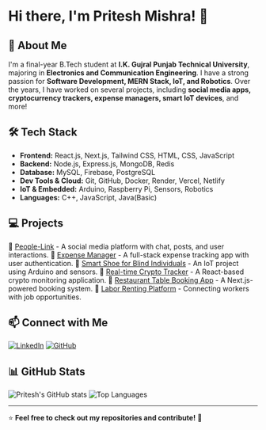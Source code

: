 # Hi there, I'm Pritesh Mishra! 👋

## 🚀 About Me
I'm a final-year B.Tech student at **I.K. Gujral Punjab Technical University**, majoring in **Electronics and Communication Engineering**. I have a strong passion for **Software Development, MERN Stack, IoT, and Robotics**. Over the years, I have worked on several projects, including **social media apps, cryptocurrency trackers, expense managers, smart IoT devices**, and more!

## 🛠️ Tech Stack
- **Frontend:** React.js, Next.js, Tailwind CSS, HTML, CSS, JavaScript
- **Backend:** Node.js, Express.js, MongoDB, Redis
- **Database:** MySQL, Firebase, PostgreSQL
- **Dev Tools & Cloud:** Git, GitHub, Docker, Render, Vercel, Netlify
- **IoT & Embedded:** Arduino, Raspberry Pi, Sensors, Robotics
- **Languages:** C++, JavaScript, Java(Basic)

## 💻 Projects
🔹 [People-Link](#) - A social media platform with chat, posts, and user interactions.
🔹 [Expense Manager](#) - A full-stack expense tracking app with user authentication.
🔹 [Smart Shoe for Blind Individuals](#) - An IoT project using Arduino and sensors.
🔹 [Real-time Crypto Tracker](#) - A React-based crypto monitoring application.
🔹 [Restaurant Table Booking App](#) - A Next.js-powered booking system.
🔹 [Labor Renting Platform](#) - Connecting workers with job opportunities.

## 📫 Connect with Me
[![LinkedIn](https://img.shields.io/badge/LinkedIn-Pritesh%20Mishra-blue?style=flat&logo=linkedin)](https://www.linkedin.com/in/im-priteshmishra/)
[![GitHub](https://img.shields.io/badge/GitHub-pritesh--mishra-black?style=flat&logo=github)](https://github.com/impriteshmishra)


## 📊 GitHub Stats
![Pritesh's GitHub stats](https://github-readme-stats.vercel.app/api?username=impriteshmishra&show_icons=true&theme=radical)
![Top Languages](https://github-readme-stats.vercel.app/api/top-langs/?username=impriteshmishra&layout=compact&theme=radical)

---
⭐ **Feel free to check out my repositories and contribute!** 🚀
